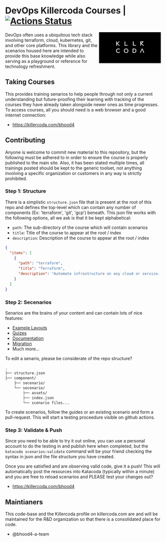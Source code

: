 # DevOps Killercoda Courses | [![Actions Status](https://github.com/bhood4/devops-killercoda/workflows/Validate%20Katacoda/badge.svg)](https://github.com/bhood4/devops-killercoda/actions)

<img align="right" width="200" src="assets/kllr.png">DevOps often uses a ubiquitous tech stack involving terraform, cloud, kubernetes, git, and other core platforms.  This library and the scenarios housed here are intended to provide this base knowledge while also serving as a playground or reference for technology refreshment.

## Taking Courses

This provides training senarios to help people through not only a current understanding but future-proofing their learning with tracking of the courses they have already taken alongside newer ones as time progresses.  To access courses, all you should need is a web browser and a good internet connection:

- https://killercoda.com/bhood4

## Contributing

Anyone is welcome to commit new material to this repository, but the following must be adhered to in order to ensure the course is properly published to the main site.  Also, it has been stated multiple times, all trainings posted should be kept to the generic toolset, not anything involving a specific organization or  customers in any way is strictly prohibited.

### Step 1: Structure

There is a simplistic `structure.json` file that is present at the root of this repo and defines the top-level which can contain any number of components (Ex: 'terraform', 'git', 'gcp') beneath.  This json file works with the following options, all we ask is that it be kept alphabetical:

* `path`: The sub-directory of the course which will contain scenarios
* `title`: Title of the course to appear at the root / index
* `description`: Description of the course to appear at the root / index

```json
{
  "items": [
    {
      "path": "terraform",
      "title": "Terraform",
      "description": "Automate infrastructure on any cloud or service. Terraform IS infrastructure as code, and is how we build repeatable environments and solutions."
    }
  ]
}
```

### Step 2: Secenarios

Senarios are the brains of your content and can contain lots of nice features:

* [Example Layouts](https://github.com/killercoda/scenario-examples)
* [Quizes](https://github.com/clun/krscenarios/blob/main/queries/quiz.md)
* [Documentation](https://killercoda.com/creators)
* [Migration](https://itnext.io/katacoda-to-killercoda-migration-guide-d21961fc0c9b)
* Much more...

To edit a senario, please be considerate of the repo structure?

```
.
├── structure.json
├── component/
    ├── secenario/
    └── secenario/
        ├── assets/
        ├── index.json
        └── scenario files...
```

To create scenarios, follow the guides or an existing scenario and form a pull-request. This will start a testing proceedure visible on github actions.

### Step 3: Validate & Push

Since you need to be able to try it out online, you can use a personal account to do the testing in and publish here when completed, but the `katacoda scenarios:validate` command will be your friend checking the syntax in json and the file structure you have created.

Once you are satisfied and are observing valid code, give it a push!  This will automatically post the resources into Katacoda (typically within a minute) and you are free to reload scenarios and PLEASE test your changes out?

- https://killercoda.com/bhood4

## Maintianers

This code-base and the Killercoda profile on killercoda.com are and will be maintained for the R&D organization so that there is a consolidated place for code.

- @bhood4-a-team
